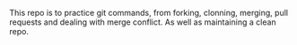 This repo is to practice git commands, from forking, clonning, merging, pull requests and dealing with merge conflict. As well as maintaining a clean repo.
